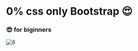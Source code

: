 # 0% css only Bootstrap 😍

### 😎 for biginners 

![6](https://github.com/sancoza-developer/bootstrap-exercise-no-use-css/assets/140257603/dbff3745-301e-4338-8e99-4294ac43aadd)

